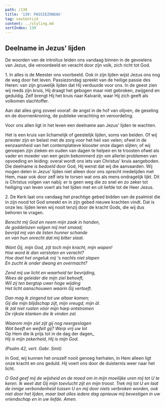 ```yaml
---
path: /139
title: '139: PASSIEZONDAG'
tag: vastentijd
content: ../styling.md
sortIndex: 139
---
```


## Deelname in Jezus' lijden

De woorden van de introïtus leiden ons vandaag binnen in de gevoelens van Jezus, die veroordeeld en veracht door zijn volk, zich richt tot God.

1\. In alles is de Meester ons voorbeeld. Ook in zijn lijden wijst Jezus ons nog de weg door het leven. Passiezondag spreekt van de heilige passie des Heren: van zijn gruwelijk lijden dat Hij verduurde voor ons. In de geest zien wij reeds zijn kruis, Hij draagt het gebogen maar niet gebroken, zwijgend en geduldig. Zelf brengt Hij het kruis naar Kalvarië, waar Hij zich geeft als volkomen slachtoffer.

Aan dat alles ging zoveel vooraf: de angst in de hof van olijven, de geseling en de doornenkroning, de publieke verachting en veroordeling.

Voor ons allen ligt in het leven een deelname aan Jezus' lijden te wachten.

Het is een kruis van lichamelijk of geestelijk lijden, soms van beiden. Of wij priester zijn en belast met de zorg voor het heil van velen; ofwel in de eenzaamheid van het contemplatieve klooster onze dagen slijten; of wij geroepen zijn zieken en ouden van dagen te helpen en te troosten ofwel als vader en moeder van een gezin bekommerd zijn om allerlei problemen van opvoeding en leiding: overal wordt ons iets van Christus' kruis aangeboden. Die deelname _is bedoeld_ door God, Hij wenst dat wij die aanvaarden. Wij mogen delen in Jezus' lijden niet alleen door ons oprecht medelijden met Hem, maar ook door zelf iets te torsen wat ons als mens ondragelijk lijkt. Dit is Christus volgen van nabij: er is geen weg die zo snel en zo zeker tot heiliging van leven voert als het lijden met en uit liefde tot de Heer Jezus.

2\. De Kerk laat ons vandaag het prachtige gebed bidden van de psalmist die in zijn nood tot God smeekt en in zijn gebed nieuwe krachten vindt. Dat is onze les: lijden leren wij nooit tenzij door de kracht Gods, die wij dus behoren te vragen.

_Berecht mij God en neem mijn zaak in handen,_  
_de goddelozen volgen mij met smaad;_  
_bevrijd mij van de listen hunner schande_  
_en van hun onrecht dat mij bitter slaat._

_Want Gij, mijn God, zijt toch mijn kracht, mijn wapen!_  
_Hoe word ik dan verstoten en veracht?_  
_Hoe doet het ongeluk mij 's nachts niet slapen_  
_En zucht ik onder dwang en overmacht?_

_Zend mij uw licht en waarheid ter bevrijding,_  
_Wees de geleider die mijn ziel behoeft,_  
_Wil zij ten bergtop uwer hoge wijding_  
_Het licht aanschouwen waarin Gij vertoeft._

_Dan mag ik zingend tot uw altaar komen;_  
_Gij die mijn blijdschap zijt, mijn vreugd, mijn àl._  
_Ik zal niet rusten vóór mijn harp ontstromen_  
_De rijkste klanken die ik vinden zal._

_Waarom mijn ziel zijt gij nog neergeslagen_  
_Wat beeft en weifelt gij? Werp vrij uw lot_  
Op Hem die ik prijs tot in de dag der dagen_  
_Hij is mijn zekerheid, Hij is mijn God._

_(Psalm 42, vert. Gabr. Smit)_

In God, wij kunnen het onszelf nooit genoeg herhalen, in Hem alleen ligt onze kracht en ons geduld. _Hij_ voert ons door de duisternis weer naar het licht.

_O God geef mij de wijsheid en de moed om in mijn moeilijke uren mij tot U te keren. Ik weet dat Gij mijn toevlucht zijt en mijn troost. Trek mij tot U en laat de innige verbondenheid tussen U en mij door niets verbroken worden, ook niet door het lijden, maar laat alles iedere dag opnieuw mij bevestigen in uw vriendschap en in uw liefde. Amen._

